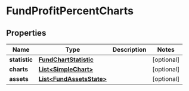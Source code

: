 # FundProfitPercentCharts

## Properties
Name | Type | Description | Notes
------------ | ------------- | ------------- | -------------
**statistic** | [**FundChartStatistic**](FundChartStatistic.md) |  |  [optional]
**charts** | [**List&lt;SimpleChart&gt;**](SimpleChart.md) |  |  [optional]
**assets** | [**List&lt;FundAssetsState&gt;**](FundAssetsState.md) |  |  [optional]
